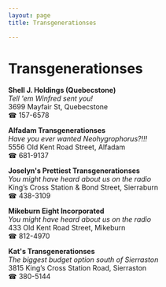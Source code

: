 ```yaml
---
layout: page 
title: Transgenerationses

---
```



# Transgenerationses


 **Shell J. Holdings (Quebecstone)**  
_Tell 'em Winfred sent you!_  
3699 Mayfair St, Quebecstone  
☎ 157-6578

**Alfadam Transgenerationses**  
_Have you ever wanted Neohygrophorus?!!!_  
5556 Old Kent Road Street, Alfadam  
☎ 681-9137

**Joselyn's Prettiest Transgenerationses**  
_You might have heard about us on the radio_  
King’s Cross Station & Bond Street, Sierraburn  
☎ 438-3109

**Mikeburn Eight Incorporated**  
_You might have heard about us on the radio_  
433 Old Kent Road Street, Mikeburn  
☎ 812-4970

**Kat's Transgenerationses**  
_The biggest budget option south of Sierraston_  
3815 King’s Cross Station Road, Sierraston  
☎ 380-5144


